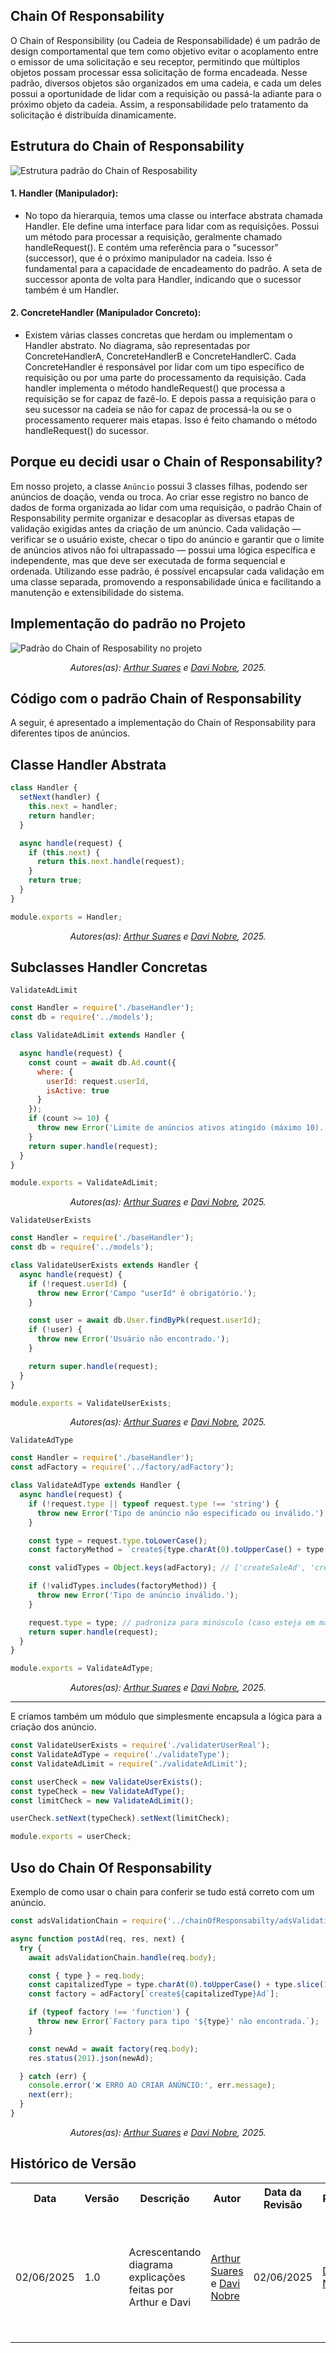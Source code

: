## Chain Of Responsability
O Chain of Responsibility (ou Cadeia de Responsabilidade) é um padrão de design comportamental que tem como objetivo evitar o acoplamento entre o emissor de uma solicitação e seu receptor, permitindo que múltiplos objetos possam processar essa solicitação de forma encadeada. Nesse padrão, diversos objetos são organizados em uma cadeia, e cada um deles possui a oportunidade de lidar com a requisição ou passá-la adiante para o próximo objeto da cadeia. Assim, a responsabilidade pelo tratamento da solicitação é distribuída dinamicamente.

## Estrutura do Chain of Responsability

![Estrutura padrão do Chain of Resposability](../../assets/chain-estrutura-padrao.png)

#### 1. Handler (Manipulador):

- No topo da hierarquia, temos uma classe ou interface abstrata chamada Handler. Ele define uma interface para lidar com as requisições. Possui um método para processar a requisição, geralmente chamado handleRequest(). E contém uma referência para o "sucessor" (successor), que é o próximo manipulador na cadeia. Isso é fundamental para a capacidade de encadeamento do padrão. A seta de successor aponta de volta para Handler, indicando que o sucessor também é um Handler.

#### 2. ConcreteHandler (Manipulador Concreto):

- Existem várias classes concretas que herdam ou implementam o Handler abstrato. No diagrama, são representadas por ConcreteHandlerA, ConcreteHandlerB e ConcreteHandlerC. Cada ConcreteHandler é responsável por lidar com um tipo específico de requisição ou por uma parte do processamento da requisição. Cada handler implementa o método handleRequest() que processa a requisição se for capaz de fazê-lo. E depois passa a requisição para o seu sucessor na cadeia se não for capaz de processá-la ou se o processamento requerer mais etapas. Isso é feito chamando o método handleRequest() do sucessor.

## Porque eu decidi usar o Chain of Responsability?

Em nosso projeto, a classe `Anúncio` possui 3 classes filhas, podendo ser anúncios de doação, venda ou troca. Ao criar esse registro no banco de dados de forma organizada ao lidar com uma requisição, o padrão Chain of Responsability permite organizar e desacoplar as diversas etapas de validação exigidas antes da criação de um anúncio. Cada validação — verificar se o usuário existe, checar o tipo do anúncio e garantir que o limite de anúncios ativos não foi ultrapassado — possui uma lógica específica e independente, mas que deve ser executada de forma sequencial e ordenada. Utilizando esse padrão, é possível encapsular cada validação em uma classe separada, promovendo a responsabilidade única e facilitando a manutenção e extensibilidade do sistema.

## Implementação do padrão no Projeto

![Padrão do Chain of Resposability no projeto](../../assets/diagrama-chain.jpg)

<p align="center"><em>Autores(as): <a href="https://github.com/arthur-suares">Arthur Suares</a> e <a href="https://github.com/Jagaima">Davi Nobre</a>, 2025.</em></p>

## Código com o padrão Chain of Responsability
A seguir, é apresentado a implementação do Chain of Responsability para diferentes tipos de anúncios.

## Classe Handler Abstrata
```javascript
class Handler {
  setNext(handler) {
    this.next = handler;
    return handler;
  }

  async handle(request) {
    if (this.next) {
      return this.next.handle(request);
    }
    return true;
  }
}

module.exports = Handler;
```
<p align="center"><em>Autores(as): <a href="https://github.com/arthur-suares">Arthur Suares</a> e <a href="https://github.com/Jagaima">Davi Nobre</a>, 2025.</em></p>

## Subclasses Handler Concretas

`ValidateAdLimit`

```javascript
const Handler = require('./baseHandler');
const db = require('../models');

class ValidateAdLimit extends Handler {

  async handle(request) {
    const count = await db.Ad.count({
      where: {
        userId: request.userId,
        isActive: true
      }
    });
    if (count >= 10) {
      throw new Error('Limite de anúncios ativos atingido (máximo 10).');
    }
    return super.handle(request);
  }
}

module.exports = ValidateAdLimit;
```
<p align="center"><em>Autores(as): <a href="https://github.com/arthur-suares">Arthur Suares</a> e <a href="https://github.com/Jagaima">Davi Nobre</a>, 2025.</em></p>

`ValidateUserExists`

```javascript
const Handler = require('./baseHandler');
const db = require('../models');

class ValidateUserExists extends Handler {
  async handle(request) {
    if (!request.userId) {
      throw new Error('Campo "userId" é obrigatório.');
    }

    const user = await db.User.findByPk(request.userId);
    if (!user) {
      throw new Error('Usuário não encontrado.');
    }

    return super.handle(request);
  }
}

module.exports = ValidateUserExists;
```
<p align="center"><em>Autores(as): <a href="https://github.com/arthur-suares">Arthur Suares</a> e <a href="https://github.com/Jagaima">Davi Nobre</a>, 2025.</em></p>

`ValidateAdType`

```javascript
const Handler = require('./baseHandler');
const adFactory = require('../factory/adFactory');

class ValidateAdType extends Handler {
  async handle(request) {
    if (!request.type || typeof request.type !== 'string') {
      throw new Error('Tipo de anúncio não especificado ou inválido.');
    }

    const type = request.type.toLowerCase();
    const factoryMethod = `create${type.charAt(0).toUpperCase() + type.slice(1)}Ad`;

    const validTypes = Object.keys(adFactory); // ['createSaleAd', 'createDonationAd', 'createExchangeAd']

    if (!validTypes.includes(factoryMethod)) {
      throw new Error('Tipo de anúncio inválido.');
    }

    request.type = type; // padroniza para minúsculo (caso esteja em maiúsculas)
    return super.handle(request);
  }
}

module.exports = ValidateAdType;
```

<p align="center"><em>Autores(as): <a href="https://github.com/arthur-suares">Arthur Suares</a> e <a href="https://github.com/Jagaima">Davi Nobre</a>, 2025.</em></p>

---
E criamos também um módulo que simplesmente encapsula a lógica para a criação dos anúncio.

```javascript
const ValidateUserExists = require('./validaterUserReal');
const ValidateAdType = require('./validateType');
const ValidateAdLimit = require('./validateAdLimit');

const userCheck = new ValidateUserExists();
const typeCheck = new ValidateAdType();
const limitCheck = new ValidateAdLimit();

userCheck.setNext(typeCheck).setNext(limitCheck);

module.exports = userCheck;
```

## Uso do Chain Of Responsability

Exemplo de como usar o chain para conferir se tudo está correto com um anúncio.

```javascript
const adsValidationChain = require('../chainOfResponsabilty/adsValidationChain');

async function postAd(req, res, next) {
  try {
    await adsValidationChain.handle(req.body);

    const { type } = req.body;
    const capitalizedType = type.charAt(0).toUpperCase() + type.slice(1).toLowerCase();
    const factory = adFactory[`create${capitalizedType}Ad`];

    if (typeof factory !== 'function') {
      throw new Error(`Factory para tipo '${type}' não encontrada.`);
    }

    const newAd = await factory(req.body);
    res.status(201).json(newAd);

  } catch (err) {
    console.error('❌ ERRO AO CRIAR ANÚNCIO:', err.message);
    next(err);
  }
}
```

<p align="center"><em>Autores(as): <a href="https://github.com/arthur-suares">Arthur Suares</a> e <a href="https://github.com/Jagaima">Davi Nobre</a>, 2025.</em></p>

## Histórico de Versão

<div align="center">
    <table>
        <tr>
            <th>Data</th>
            <th>Versão</th>
            <th>Descrição</th>
            <th>Autor</th>
            <th>Data da Revisão</th>
            <th>Revisor</th>
            <th>Descrição de Revisão</th>
        </tr>
        <tr>
            <td>02/06/2025</td>
            <td>1.0</td>
            <td>Acrescentando diagrama explicações feitas por Arthur e Davi</td>
            <td><a href="https://github.com/arthur-suares">Arthur Suares</a> e <a href="https://github.com/Jagaima">Davi Nobre</a></td>
            <td>02/06/2025</td>
            <td><a href="https://github.com/Jagaima">Davi Nobre</a></td>
            <td>Foi revisado o diagrama de classes da dupla que faço parte, seu posicionamento no documento e se era possível acessa-lo</td>
        </tr>
    </table>
</div>